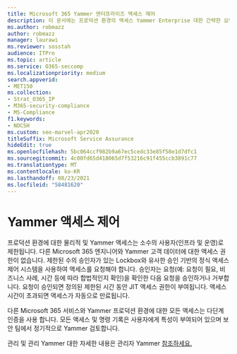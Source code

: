 ```yaml
---
title: Microsoft 365 Yammer 엔터프라이즈 액세스 제어
description: 이 문서에는 프로덕션 환경의 액세스 Yammer Enterprise 대한 간략한 요약이 포함되어 있습니다.
ms.author: robmazz
author: robmazz
manager: laurawi
ms.reviewer: sosstah
audience: ITPro
ms.topic: article
ms.service: O365-seccomp
ms.localizationpriority: medium
search.appverid:
- MET150
ms.collection:
- Strat_O365_IP
- M365-security-compliance
- MS-Compliance
f1.keywords:
- NOCSH
ms.custom: seo-marvel-apr2020
titleSuffix: Microsoft Service Assurance
hideEdit: true
ms.openlocfilehash: 5bc064ccf982b9a67ec5cedc33e85f58e1d7dfc1
ms.sourcegitcommit: 4c00fd65d418065d7f53216c91f455ccb3891c77
ms.translationtype: MT
ms.contentlocale: ko-KR
ms.lasthandoff: 08/23/2021
ms.locfileid: "58481620"
---
```

# <a name="yammer-enterprise-access-controls"></a>Yammer 액세스 제어 

프로덕션 환경에 대한 물리적 및 Yammer 액세스는 소수의 사용자(인프라 및 운영)로 제한됩니다. 다른 Microsoft 365 엔지니어와 Yammer 고객 데이터에 대한 액세스 권한이 없습니다. 제한된 수의 승인자가 있는 Lockbox와 유사한 승인 기반의 정식 액세스 제어 시스템을 사용하여 액세스를 요청해야 합니다. 승인자는 요청(예: 요청이 필요, 비즈니스 사례, 시간 등에 따라 합법적인지 확인)을 확인한 다음 요청을 승인하거나 거부합니다. 요청이 승인되면 정의된 제한된 시간 동안 JIT 액세스 권한이 부여됩니다. 액세스 시간이 초과되면 액세스가 자동으로 만료됩니다.

다른 Microsoft 365 서비스와 Yammer 프로덕션 환경에 대한 모든 액세스는 다단계 인증을 사용 합니다. 모든 액세스 및 명령 기록은 사용자에게 특성이 부여되어 있으며 보안 팀에서 정기적으로 Yammer 검토합니다.

관리 및 관리 Yammer 대한 자세한 내용은 관리자 Yammer [참조하세요.](/yammer/yammer-landing-page)